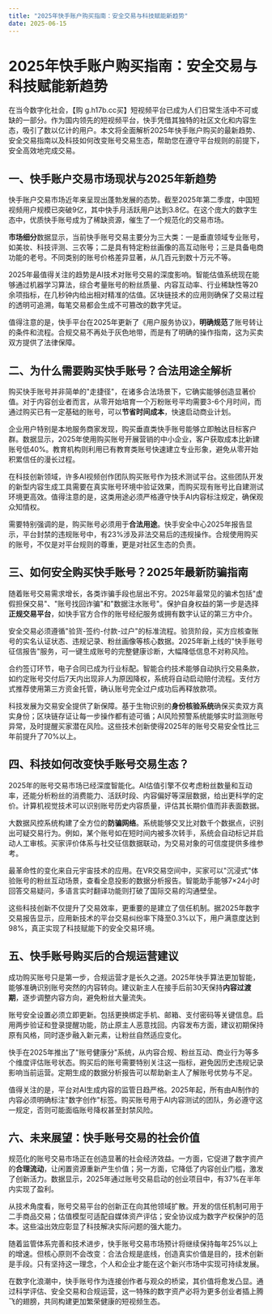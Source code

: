 ```yaml
---
title: "2025年快手账户购买指南：安全交易与科技赋能新趋势"
date: 2025-06-15
---
```

# 2025年快手账户购买指南：安全交易与科技赋能新趋势

在当今数字化社会，【购 g.h17b.cc买】短视频平台已成为人们日常生活中不可或缺的一部分。作为国内领先的短视频平台，快手凭借其独特的社区文化和内容生态，吸引了数以亿计的用户。本文将全面解析2025年快手账户购买的最新趋势、安全交易指南以及科技如何改变账号交易生态，帮助您在遵守平台规则的前提下，安全高效地完成交易。

## 一、快手账户交易市场现状与2025年新趋势

快手账户交易市场近年来呈现出蓬勃发展的态势。截至2025年第二季度，中国短视频用户规模已突破9亿，其中快手月活跃用户达到3.8亿。在这个庞大的数字生态中，优质快手账号成为了稀缺资源，催生了一个规范化的交易市场。

**市场细分**数据显示，当前快手账号交易主要分为三大类：一是垂直领域专业账号，如美妆、科技评测、三农等；二是具有特定粉丝画像的高互动账号；三是具备电商功能的老号。不同类别的账号价格差异显著，从几百元到数十万元不等。

2025年最值得关注的趋势是AI技术对账号交易的深度影响。智能估值系统现在能够通过机器学习算法，综合考量账号的粉丝质量、内容互动率、行业稀缺性等20余项指标，在几秒钟内给出相对精准的估值。区块链技术的应用则确保了交易过程的透明可追溯，每笔交易都会生成不可篡改的数字凭证。

值得注意的是，快手平台在2025年更新了《用户服务协议》，**明确规范**了账号转让的条件和流程。合规交易不再处于灰色地带，而是有了明确的操作指南，这为买卖双方提供了法律保障。

## 二、为什么需要购买快手账号？合法用途全解析

购买快手账号并非简单的"走捷径"，在诸多合法场景下，它确实能够创造显著价值。对于内容创业者而言，从零开始培育一个万粉账号平均需要3-6个月时间，而通过购买已有一定基础的账号，可以**节省时间成本**，快速启动商业计划。

企业用户特别是本地服务商家发现，购买垂直类快手账号能够立即触达目标客户群。数据显示，2025年使用购买账号开展营销的中小企业，客户获取成本比新建账号低40%。教育机构则利用已有教育类账号快速建立专业形象，避免从零开始积累信任的漫长过程。

在科技创新领域，许多AI视频创作团队购买账号作为技术测试平台。这些团队开发的新型内容生成工具需要在真实账号环境中验证效果，而购买现有账号比自建测试环境更高效。值得注意的是，这类用途必须严格遵守快手AI内容标注规定，确保观众知情权。

需要特别强调的是，购买账号必须用于**合法用途**。快手安全中心2025年报告显示，平台封禁的违规账号中，有23%涉及非法交易后的违规操作。合规使用购买的账号，不仅是对平台规则的尊重，更是对社区生态的负责。

## 三、如何安全购买快手账号？2025年最新防骗指南

随着账号交易需求增长，各类诈骗手段也层出不穷。2025年最常见的骗术包括"虚假担保交易"、"账号找回诈骗"和"数据注水账号"。保护自身权益的第一步是选择**正规交易平台**，如快手官方合作的账号经纪服务或拥有数字认证的第三方中介。

安全交易必须遵循"验货-签约-付款-过户"的标准流程。验货阶段，买方应核查账号的实名认证状态、违规记录、粉丝画像等核心数据。2025年新上线的"快手账号征信报告"服务，可一键生成账号的完整健康诊断，大幅降低信息不对称风险。

合约签订环节，电子合同已成为行业标配。智能合约技术能够自动执行交易条款，如约定账号交付后7天内出现非人为原因降权，系统将自动启动赔付流程。支付方式推荐使用第三方资金托管，确认账号完全过户成功后再释放款项。

科技发展为交易安全提供了新保障。基于生物识别的**身份核验系统**确保买卖双方真实身份；区块链存证让每一步操作都有迹可循；AI风险预警系统能够实时监测账号异常，及时提醒买家潜在风险。这些技术创新使得2025年的账号交易安全性比三年前提升了70%以上。

## 四、科技如何改变快手账号交易生态？

2025年的账号交易市场已经深度智能化。AI估值引擎不仅考虑粉丝数量和互动率，还能分析粉丝的消费能力、活跃时段、内容偏好等深层数据，给出更科学的定价。计算机视觉技术可以识别账号历史内容质量，评估其长期价值而非表面数据。

大数据风控系统构建了全方位的**防骗网络**。系统能够交叉比对数千个数据点，识别出可疑交易行为。例如，某个账号如在短时间内被多次转手，系统会自动标记并启动人工审核。买家评价体系与社交征信数据联动，为交易对象的可信度提供多维参考。

最革命性的变化来自元宇宙技术的应用。在VR交易空间中，买家可以"沉浸式"体验账号的粉丝互动场景，查看全息投影的数据分析报告。智能助手能够7×24小时回答交易疑问，多语言实时翻译功能则打破了国际交易的沟通壁垒。

这些科技创新不仅提升了交易效率，更重要的是建立了信任机制。据2025年数字交易报告显示，应用新技术的平台交易纠纷率下降至0.3%以下，用户满意度达到98%，真正实现了科技赋能下的安全交易环境。

## 五、快手账号购买后的合规运营建议

成功购买账号只是第一步，合规运营才是长久之道。2025年快手算法更加智能，能够准确识别账号突然的内容转向。建议新主人在接手后前30天保持**内容过渡期**，逐步调整内容方向，避免粉丝大量流失。

账号安全设置必须立即更新。包括更换绑定手机、邮箱、支付密码等关键信息。启用两步验证和登录提醒功能，防止原主人恶意找回。内容发布方面，建议初期保持原有风格，同时逐步融入新元素，让粉丝自然适应变化。

快手在2025年推出了"账号健康分"系统，从内容合规、粉丝互动、商业行为等多个维度评估账号状态。购买后的账号需要特别关注这一指标，避免因历史违规记录影响当前运营。定期生成的数据分析报告可以帮助新主人了解账号优势与不足。

值得关注的是，平台对AI生成内容的监管日趋严格。2025年起，所有由AI制作的内容必须明确标注"数字创作"标签。购买账号用于AI内容测试的团队，务必遵守这一规定，否则可能面临账号降权甚至封禁风险。

## 六、未来展望：快手账号交易的社会价值

规范化的账号交易市场正在创造显著的社会经济效益。一方面，它促进了数字资产的**合理流动**，让闲置资源重新产生价值；另一方面，它降低了内容创业门槛，激发了创新活力。数据显示，2025年通过账号交易启动的创业项目中，有37%在半年内实现了盈利。

从技术角度看，账号交易平台的创新正在向其他领域扩散。开发的信任机制可用于二手商品交易；估值模型可适配自媒体资产评估；安全协议成为数字产权保护的范本。这些溢出效应彰显了科技解决实际问题的强大能力。

随着监管体系完善和技术进步，快手账号交易市场预计将继续保持每年25%以上的增速。但核心原则不会改变：合法合规是底线，创造真实价值是目的，技术创新是手段。只有坚持这一理念，个人和企业才能在这个新兴市场中实现可持续发展。

在数字化浪潮中，快手账号作为连接创作者与观众的桥梁，其价值将愈发凸显。通过科学评估、安全交易和合规运营，这一特殊的数字资产必将为更多创业者插上腾飞的翅膀，共同构建更加繁荣健康的短视频生态。
